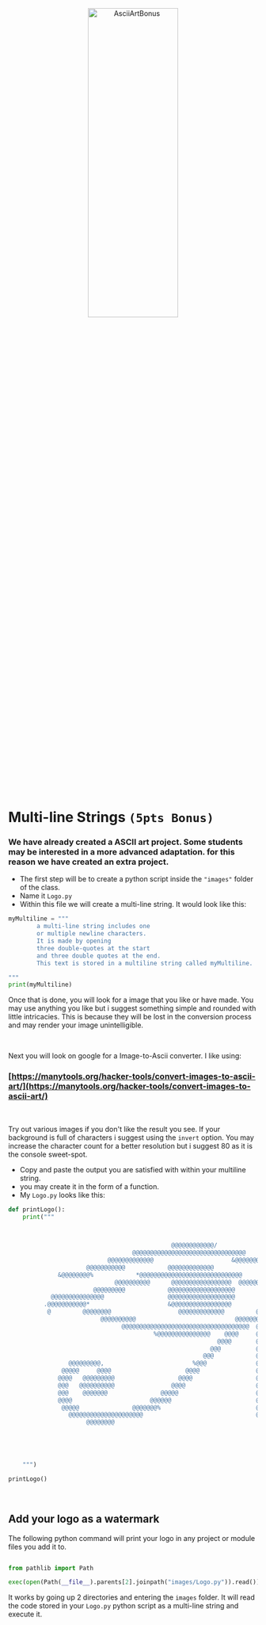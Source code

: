 <div style="text-align:center">
        <img    src="https://i.pinimg.com/originals/e2/4b/ab/e24bab377ac2c384445ecc31919574d5.jpg"
                title="AsciiArtBonus" 
                width="60%" 
                height="40%" />
</div>
<br>

# Multi-line Strings `(5pts Bonus)`
### We have already created a ASCII art project. Some students may be interested in a more advanced adaptation. for this reason we have created an extra project. 
* The first step will be to create a python script inside the `"images"` folder of the class.
* Name it `Logo.py`
* Within this file we will create a multi-line string. It would look like this:

```python
myMultiline = """
        a multi-line string includes one
        or multiple newline characters.
        It is made by opening 
        three double-quotes at the start
        and three double quotes at the end.
        This text is stored in a multiline string called myMultiline.

"""
print(myMultiline)

```
Once that is done, you will look for a image that you like or have made. You may use anything you like but i suggest something simple and rounded with little intricacies. This is because they will be lost in the conversion process and may render your image unintelligible.

<br>

Next you will look on google for a Image-to-Ascii converter. I like using:

### [https://manytools.org/hacker-tools/convert-images-to-ascii-art/](https://manytools.org/hacker-tools/convert-images-to-ascii-art/)

 <br>

Try out various images if you don't like the result you see.
If your background is full of characters i suggest using the `invert` option.
You may increase the character count for a better resolution but i suggest 80 as it is the console sweet-spot.
* Copy and paste the output you are satisfied with within your multiline string.
* you may create it in the form of a function.
* My `Logo.py` looks like this:

```python
def printLogo():
    print("""


                                                                                                    
                                              @@@@@@@@@@@@/                                         
                                   @@@@@@@@@@@@@@@@@@@@@@@@@@@@@@@@                                 
                            @@@@@@@@@@@@@                      &@@@@@@@@@                           
                      @@@@@@@@@@@            @@@@@@@@@@@@@             @@@@@@@@@                    
              &@@@@@@@@%            *@@@@@@@@@@@@@@@@@@@@@@@@@@@@@             @@@@@@@@@@(          
                              @@@@@@@@@@      @@@@@@@@@@@@@@@@@  @@@@@@@                            
                        @@@@@@@@@            @@@@@@@@@@@@@@@@@@@       *@@@@@@@@                    
            @@@@@@@@@@@@@@@                  @@@@@@@@@@@@@@@@@@@              .@@@@@@@@@            
          .@@@@@@@@@@@*                      &@@@@@@@@@@@@@@@@@            @@@@@@                   
           @         @@@@@@@@                   @@@@@@@@@@@@@         @@@@@@                        
                          @@@@@@@@@@                            @@@@@@@@@                           
                                @@@@@@@@@@@@@@@@@@@@@@@@@@@@@@@@@@@@  @@                            
                                         %@@@@@@@@@@@@@@@    @@@@     @@                            
                                                           @@@@       @@@                           
                                                         @@@          @@@@@@      @@                
                                                       @@@            @@@@@@@@@@@@                  
                 @@@@@@@@@,                         %@@@              @@@@@@@@@@                    
               @@@@@     @@@@                     @@@@                @@@@@@@@.                     
              @@@@   @@@@@@@@@                  @@@@                  @@@@@@@                       
              @@@   @@@@@@@@@@                @@@@                    @@@@@%                        
              @@@    @@@@@@@               @@@@@                      @@@@                          
              @@@@                      @@@@@@                        @@@                           
               @@@@@               @@@@@@@%                           @@                            
                 @@@@@@@@@@@@@@@@@@@@@                                @                             
                      @@@@@@@@                                                                      
                                                                                        




    """)

printLogo()
```

<br>

## Add your logo as a watermark

The following python command will print your logo in any project or module files you add it to.

```python

from pathlib import Path

exec(open(Path(__file__).parents[2].joinpath("images/Logo.py")).read())

```

It works by going up 2 directories and entering the `images` folder. It will read the code stored in your `Logo.py` python script as a multi-line string and execute it.